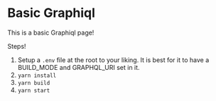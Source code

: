 # Basic Graphiql

This is a basic Graphiql page!

Steps!

1. Setup a `.env` file at the root to your liking. It is best for it to have a BUILD_MODE and GRAPHQL_URI set in it.
2. `yarn install`
3. `yarn build`
4. `yarn start`